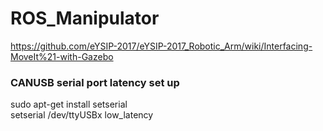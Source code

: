 # ROS_Manipulator

https://github.com/eYSIP-2017/eYSIP-2017_Robotic_Arm/wiki/Interfacing-MoveIt%21-with-Gazebo

### CANUSB serial port latency set up
sudo apt-get install setserial</br>
setserial /dev/ttyUSBx low_latency
